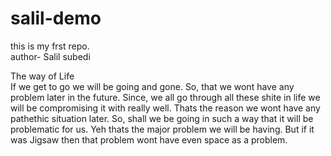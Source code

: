 # salil-demo
this is my frst repo.
<br>
author- Salil subedi
<head>
The way of Life
<br>
<body>
If we get to go we will be going and gone.
So, that we wont have any problem later in the future. Since, we all go through all these shite in life we will be compromising it with really well. Thats the reason we wont have any pathethic situation later.
So, shall we be going in such a way that it will be problematic for us. Yeh thats the major problem we will be having. But if it was Jigsaw then that problem wont have even space as a problem. 
<br>




  


